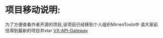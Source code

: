 # 项目移动说明:
为了方便查看作者开源的项目,该项目已经移到个人组织MirrenTools中 请大家前往得到最新的项目并star [VX-API-Gateway](https://github.com/EliMirren/VX-API-Gateway)
